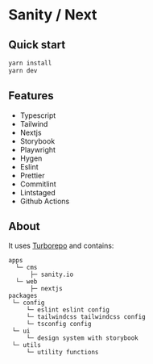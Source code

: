 # Sanity / Next

## Quick start

```bash
yarn install
yarn dev
```

## Features

- Typescript
- Tailwind
- Nextjs
- Storybook
- Playwright
- Hygen
- Eslint
- Prettier
- Commitlint
- Lintstaged
- Github Actions

## About

It uses [Turborepo](https://turborepo.org/) and contains:

```
apps
  └─ cms
      ├─ sanity.io
  └─ web
      ├─ nextjs
packages
 └─ config
     └─ eslint eslint config
     └─ tailwindcss tailwindcss config
     └─ tsconfig config
 └─ ui
     └─ design system with storybook
 └─ utils
     └─ utility functions
```
